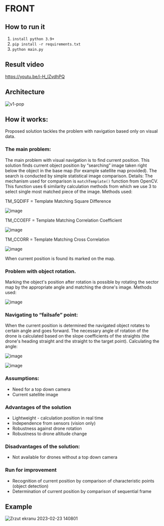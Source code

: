 # FRONT

## How to run it
1. `install python 3.9+`
2. `pip install -r requirements.txt`
3. `python main.py`

## Result video
https://youtu.be/i-H_lZvdhPQ

## Architecture
![v1-pop](https://user-images.githubusercontent.com/51478114/220906833-5ed284b9-4fe5-4de3-b79f-cc1fe7ef3517.png)

## How it works:

Proposed solution tackles the problem with navigation based only on visual data.

### The main problem:

The main problem with visual navigation is to find current position. This solution finds current object position by “searching” image taken right below the object in the base map (for example satellite map provided). The search is conducted by simple statistical image comparison. 
Details:
The mechanism used for comparison is `matchTemplate()` function from OpenCV. This function uses 6 similarity calculation methods from which we use 3 to select single most matched piece of the image.
Methods used:

TM_SQDIFF = Template Matching Square Difference

![image](https://user-images.githubusercontent.com/51478114/220901926-ca3a3b1a-0715-402e-9f02-ff05b0647cf6.png)

TM_CCOEFF = Template Matching Correlation Coefficient

![image](https://user-images.githubusercontent.com/51478114/220901991-cd5af896-c0d5-4b79-a7f5-59ce17d2daf0.png)

TM_CCORR = Template Matching Cross Correlation

![image](https://user-images.githubusercontent.com/51478114/220902024-d8675a07-fa76-4c2f-a3ed-c941295333ea.png)

When current position is found its marked on the map. 

### Problem with object rotation.

Marking the object's position after rotation is possible by rotating the sector map by the appropriate angle and matching the drone's image.
Methods used:

![image](https://user-images.githubusercontent.com/51478114/220902091-dcb70b5e-e827-410d-9d00-a65041d81be8.png)

### Navigating to “failsafe” point:
When the current position is determined the navigated object rotates to certain angle and  goes forward.
The necessary angle of rotation of the drone is calculated based on the slope coefficients of the straights (the drone's heading straight and the straight to the target point).
Calculating the angle:

![image](https://user-images.githubusercontent.com/51478114/220902149-9666f502-e530-4746-a0be-f9a64b313495.png)

![image](https://user-images.githubusercontent.com/51478114/220902158-071a03b0-37cf-4aea-9d50-6a04bb2c1fd7.png)

### Assumptions:
- Need for a top down camera
- Current satellite image

### Advantages of the solution
- Lightweight - calculation position in real time
- Independence from sensors (vision only)
- Robustness against drone rotation
- Robustness to drone altitude change

### Disadvantages of the solution:
- Not available for drones without a top down camera

### Run for improvement 
- Recognition of current position by comparison of characteristic points (object detection)
- Determination of current position by comparison of sequential frame

## Example

![Zrzut ekranu 2023-02-23 140801](https://user-images.githubusercontent.com/51478114/220915230-75c71334-9867-497f-b613-1fd198d5aabf.png)

